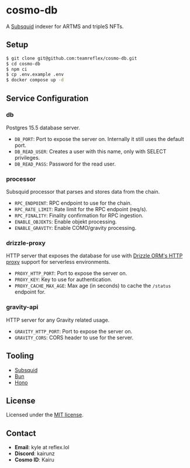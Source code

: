 # cosmo-db

A [Subsquid](https://subsquid.io/) indexer for ARTMS and tripleS NFTs.

## Setup

```bash
$ git clone git@github.com:teamreflex/cosmo-db.git
$ cd cosmo-db
$ npm ci
$ cp .env.example .env
$ docker compose up -d
```

## Service Configuration

### db

Postgres 15.5 database server.

- `DB_PORT`: Port to expose the server on. Internally it still uses the default port.
- `DB_READ_USER`: Creates a user with this name, only with SELECT privileges.
- `DB_READ_PASS`: Password for the read user.

### processor

Subsquid processor that parses and stores data from the chain.

- `RPC_ENDPOINT`: RPC endpoint to use for the chain.
- `RPC_RATE_LIMIT`: Rate limit for the RPC endpoint (req/s).
- `RPC_FINALITY`: Finality confirmation for RPC ingestion.
- `ENABLE_OBJEKTS`: Enable objekt processing.
- `ENABLE_GRAVITY`: Enable COMO/gravity processing.

### drizzle-proxy

HTTP server that exposes the database for use with [Drizzle ORM's HTTP proxy](https://orm.drizzle.team/docs/get-started-postgresql#http-proxy) support for serverless environments.

- `PROXY_HTTP_PORT`: Port to expose the server on.
- `PROXY_KEY`: Key to use for authentication.
- `PROXY_CACHE_MAX_AGE`: Max age (in seconds) to cache the `/status` endpoint for.

### gravity-api

HTTP server for any Gravity related usage.

- `GRAVITY_HTTP_PORT`: Port to expose the server on.
- `GRAVITY_CORS`: CORS header to use for the server.

## Tooling

- [Subsquid](https://subsquid.io/)
- [Bun](https://bun.sh/)
- [Hono](https://hono.dev/)

## License

Licensed under the [MIT license](https://github.com/teamreflex/cosmo-db/blob/main/LICENSE.md).

## Contact

- **Email**: kyle at reflex.lol
- **Discord**: kairunz
- **Cosmo ID**: Kairu
